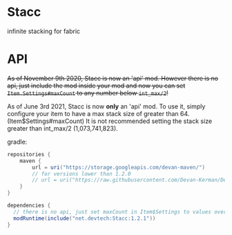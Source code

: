 # Stacc
infinite stacking for fabric

# API
~~As of November 9th 2020, Stacc is now an 'api' mod. However there is no api, just include the mod inside your mod and now you can set `Item.Settings#maxCount` to any number below `int_max/2`!~~

As of June 3rd 2021, Stacc is now **only** an 'api' mod. 
To use it, simply configure your item to have a max stack size of greater than 64. (Item$Settings#maxCount)
It is not recommended setting the stack size greater than int_max/2 (1,073,741,823).

gradle:
```groovy
repositories {
    maven {
        url = uri("https://storage.googleapis.com/devan-maven/")
        // for versions lower than 1.2.0
        // url = uri("https://raw.githubusercontent.com/Devan-Kerman/Devan-Repo/master/")
    }
}

dependencies {
  // there is no api, just set maxCount in Item$Settings to values over 127
  modRuntime(include("net.devtech:Stacc:1.2.1"))
}
```